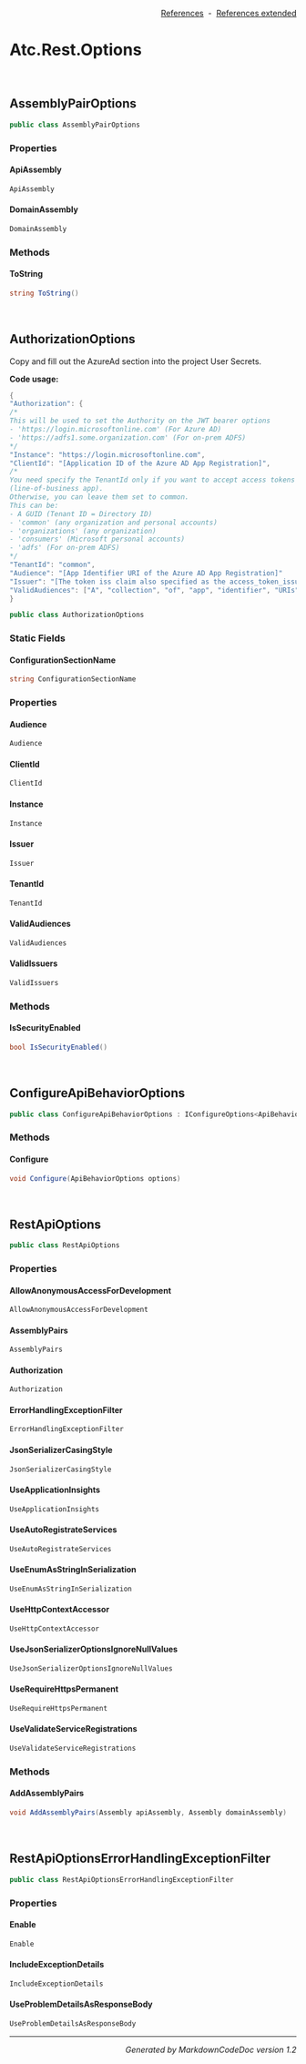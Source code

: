 <div style='text-align: right'>

[References](Index.md)&nbsp;&nbsp;-&nbsp;&nbsp;[References extended](IndexExtended.md)
</div>

# Atc.Rest.Options

<br />


## AssemblyPairOptions

```csharp
public class AssemblyPairOptions
```

### Properties


#### ApiAssembly

```csharp
ApiAssembly
```
#### DomainAssembly

```csharp
DomainAssembly
```
### Methods


#### ToString

```csharp
string ToString()
```

<br />


## AuthorizationOptions
Copy and fill out the AzureAd section into the project User Secrets.

<b>Code usage:</b>

```csharp
{
"Authorization": {
/*
This will be used to set the Authority on the JWT bearer options
- 'https://login.microsoftonline.com' (For Azure AD)
- 'https://adfs1.some.organization.com' (For on-prem ADFS)
*/
"Instance": "https://login.microsoftonline.com",
"ClientId": "[Application ID of the Azure AD App Registration]",
/*
You need specify the TenantId only if you want to accept access tokens from a single tenant
(line-of-business app).
Otherwise, you can leave them set to common.
This can be:
- A GUID (Tenant ID = Directory ID)
- 'common' (any organization and personal accounts)
- 'organizations' (any organization)
- 'consumers' (Microsoft personal accounts)
- 'adfs' (For on-prem ADFS)
*/
"TenantId": "common",
"Audience": "[App Identifier URI of the Azure AD App Registration]"
"Issuer": "[The token iss claim also specified as the access_token_issuer from the OpenID configuration]"
"ValidAudiences": ["A", "collection", "of", "app", "identifier", "URIs"]
}
```

```csharp
public class AuthorizationOptions
```

### Static Fields


#### ConfigurationSectionName

```csharp
string ConfigurationSectionName
```
### Properties


#### Audience

```csharp
Audience
```
#### ClientId

```csharp
ClientId
```
#### Instance

```csharp
Instance
```
#### Issuer

```csharp
Issuer
```
#### TenantId

```csharp
TenantId
```
#### ValidAudiences

```csharp
ValidAudiences
```
#### ValidIssuers

```csharp
ValidIssuers
```
### Methods


#### IsSecurityEnabled

```csharp
bool IsSecurityEnabled()
```

<br />


## ConfigureApiBehaviorOptions

```csharp
public class ConfigureApiBehaviorOptions : IConfigureOptions<ApiBehaviorOptions>
```

### Methods


#### Configure

```csharp
void Configure(ApiBehaviorOptions options)
```

<br />


## RestApiOptions

```csharp
public class RestApiOptions
```

### Properties


#### AllowAnonymousAccessForDevelopment

```csharp
AllowAnonymousAccessForDevelopment
```
#### AssemblyPairs

```csharp
AssemblyPairs
```
#### Authorization

```csharp
Authorization
```
#### ErrorHandlingExceptionFilter

```csharp
ErrorHandlingExceptionFilter
```
#### JsonSerializerCasingStyle

```csharp
JsonSerializerCasingStyle
```
#### UseApplicationInsights

```csharp
UseApplicationInsights
```
#### UseAutoRegistrateServices

```csharp
UseAutoRegistrateServices
```
#### UseEnumAsStringInSerialization

```csharp
UseEnumAsStringInSerialization
```
#### UseHttpContextAccessor

```csharp
UseHttpContextAccessor
```
#### UseJsonSerializerOptionsIgnoreNullValues

```csharp
UseJsonSerializerOptionsIgnoreNullValues
```
#### UseRequireHttpsPermanent

```csharp
UseRequireHttpsPermanent
```
#### UseValidateServiceRegistrations

```csharp
UseValidateServiceRegistrations
```
### Methods


#### AddAssemblyPairs

```csharp
void AddAssemblyPairs(Assembly apiAssembly, Assembly domainAssembly)
```

<br />


## RestApiOptionsErrorHandlingExceptionFilter

```csharp
public class RestApiOptionsErrorHandlingExceptionFilter
```

### Properties


#### Enable

```csharp
Enable
```
#### IncludeExceptionDetails

```csharp
IncludeExceptionDetails
```
#### UseProblemDetailsAsResponseBody

```csharp
UseProblemDetailsAsResponseBody
```
<hr /><div style='text-align: right'><i>Generated by MarkdownCodeDoc version 1.2</i></div>
